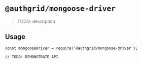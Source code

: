 # `@authgrid/mongoose-driver`

> TODO: description

## Usage

```
const mongooseDriver = require('@authgrid/mongoose-driver');

// TODO: DEMONSTRATE API
```
